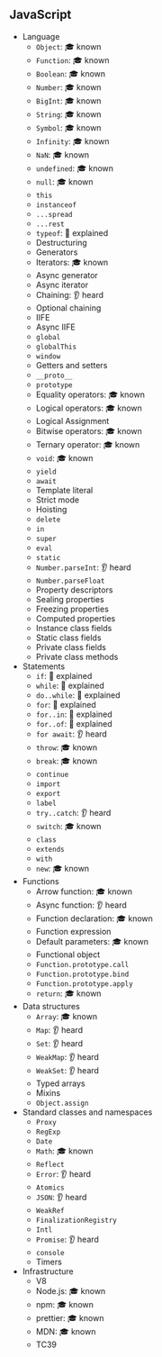 ## JavaScript

- Language
  - `Object`: 🎓 known
  - `Function`: 🎓 known
  - `Boolean`: 🎓 known
  - `Number`: 🎓 known
  - `BigInt`: 🎓 known
  - `String`: 🎓 known
  - `Symbol`: 🎓 known
  - `Infinity`: 🎓 known
  - `NaN`: 🎓 known
  - `undefined`: 🎓 known
  - `null`: 🎓 known
  - `this`
  - `instanceof`
  - `...spread`
  - `...rest`
  - `typeof`: 🙋 explained
  - Destructuring
  - Generators
  - Iterators: 🎓 known
  - Async generator
  - Async iterator
  - Chaining: 👂 heard
  - Optional chaining
  - IIFE
  - Async IIFE
  - `global`
  - `globalThis`
  - `window`
  - Getters and setters
  - `__proto__`
  - `prototype`
  - Equality operators: 🎓 known
  - Logical operators: 🎓 known
  - Logical Assignment
  - Bitwise operators: 🎓 known
  - Ternary operator: 🎓 known
  - `void`: 🎓 known
  - `yield`
  - `await`
  - Template literal
  - Strict mode
  - Hoisting
  - `delete`
  - `in`
  - `super`
  - `eval`
  - `static`
  - `Number.parseInt`: 👂 heard
  - `Number.parseFloat`
  - Property descriptors
  - Sealing properties
  - Freezing properties
  - Computed properties
  - Instance class fields
  - Static class fields
  - Private class fields
  - Private class methods
- Statements
  - `if`: 🙋 explained
  - `while`: 🙋 explained
  - `do..while`: 🙋 explained
  - `for`: 🙋 explained
  - `for..in`: 🙋 explained
  - `for..of`: 🙋 explained
  - `for await`: 👂 heard
  - `throw`: 🎓 known
  - `break`: 🎓 known
  - `continue`
  - `import`
  - `export`
  - `label`
  - `try..catch`: 👂 heard
  - `switch`: 🎓 known
  - `class`
  - `extends`
  - `with`
  - `new`: 🎓 known
- Functions
  - Arrow function: 🎓 known
  - Async function: 👂 heard
  - Function declaration: 🎓 known
  - Function expression
  - Default parameters: 🎓 known
  - Functional object
  - `Function.prototype.call`
  - `Function.prototype.bind`
  - `Function.prototype.apply`
  - `return`: 🎓 known
- Data structures
  - `Array`: 🎓 known
  - `Map`: 👂 heard
  - `Set`: 👂 heard
  - `WeakMap`: 👂 heard
  - `WeakSet`: 👂 heard
  - Typed arrays
  - Mixins
  - `Object.assign`
- Standard classes and namespaces
  - `Proxy`
  - `RegExp`
  - `Date`
  - `Math`: 🎓 known
  - `Reflect`
  - `Error`: 👂 heard
  - `Atomics`
  - `JSON`: 👂 heard
  - `WeakRef`
  - `FinalizationRegistry`
  - `Intl`
  - `Promise`: 👂 heard
  - `console`
  - Timers
- Infrastructure
  - V8
  - Node.js: 🎓 known
  - npm: 🎓 known
  - prettier: 🎓 known
  - MDN: 🎓 known
  - TC39
